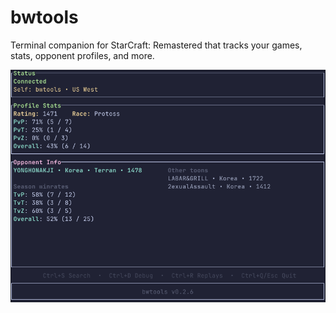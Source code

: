 # bwtools

Terminal companion for StarCraft: Remastered that tracks your games, stats, opponent profiles, and more.

![bwtools UI](./ss.png)
